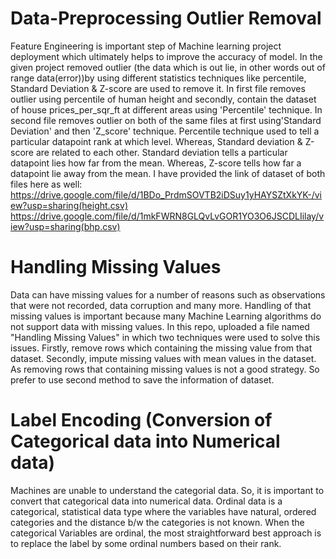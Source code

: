 # Data-Preprocessing Outlier Removal
Feature Engineering is important step of Machine learning project deployment which ultimately helps to improve the accuracy of model. In the given project removed outlier (the data which is out lie, in other words 
out of range data(error))by using different statistics techniques like percentile, Standard Deviation & Z-score are used to remove it.
In first file removes outlier using percentile of human height and secondly, contain the dataset of house prices_per_sqr_ft at different areas using 'Percentile' technique.
In second file removes outlier on both of the same files at first using'Standard Deviation' and then 'Z_score' technique.
Percentile technique used to tell a particular datapoint rank at which level.
Whereas, Standard deviation & Z-score are related to each other. Standard deviation tells a particular datapoint lies how far from the mean. Whereas, Z-score tells how far a datapoint
lie away from the mean.
I have provided the link of dataset of both files here as well:
https://drive.google.com/file/d/1BDo_PrdmSOVTB2iDSuy1yHAYSZtXkYK-/view?usp=sharing(height.csv)
https://drive.google.com/file/d/1mkFWRN8GLQvLvGOR1YO3O6JSCDLIilay/view?usp=sharing(bhp.csv)

# Handling Missing Values
Data can have missing values for a number of reasons such as observations that were not recorded, data corruption and many more.
Handling of that missing values is important because many Machine Learning algorithms do not support data with missing values.
In this repo, uploaded a file named "Handling Missing Values" in which two techniques were used to solve this issues.
Firstly, remove rows which containing the missing value from that dataset.
Secondly, impute missing values with mean values in the dataset.
As removing rows that containing missing values is not a good strategy. So prefer to use second method to save the information of dataset.

# Label Encoding (Conversion of Categorical data into Numerical data)
Machines are unable to understand the categorial data. So, it is important to convert that categorical data into numerical data.
Ordinal data is a categorical, statistical data type where the variables have natural, ordered categories and the distance b/w the categories is not known.
When the categorical Variables are ordinal, the most straightforward best approach is to replace the label by some ordinal numbers based on their rank.
